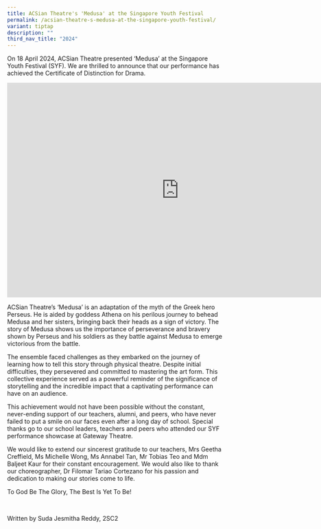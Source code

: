 ```yaml
---
title: ACSian Theatre's 'Medusa' at the Singapore Youth Festival
permalink: /acsian-theatre-s-medusa-at-the-singapore-youth-festival/
variant: tiptap
description: ""
third_nav_title: "2024"
---
```

<p>On 18 April 2024, ACSian Theatre presented ‘Medusa’ at the Singapore Youth
Festival (SYF). We are thrilled to announce that our performance has achieved
the Certificate of Distinction for Drama.</p>
<p></p>
<div class="iframe-wrapper">
<iframe height="500" width="800" allowfullscreen="true" frameborder="0" src="https://docs.google.com/presentation/d/e/2PACX-1vQtvGDit-vyuENzwHUnj5MLrNTWtJvOf0twV95MDKvH_woHuJzpNKTn2B1Gaohr5_9Phh1_aJEbfQAO/embed?start=false&amp;loop=false&amp;delayms=3000"></iframe>
</div>
<p>ACSian Theatre’s ‘Medusa’ is an adaptation of the myth of the Greek hero
Perseus. He is aided by goddess Athena on his perilous journey to behead
Medusa and her sisters, bringing back their heads as a sign of victory.
The story of Medusa shows us the importance of perseverance and bravery
shown by Perseus and his soldiers as they battle against Medusa to emerge
victorious from the battle.</p>
<p>The ensemble faced challenges as they embarked on the journey of learning
how to tell this story through physical theatre. Despite initial difficulties,
they persevered and committed to mastering the art form. This collective
experience served as a powerful reminder of the significance of storytelling
and the incredible impact that a captivating performance can have on an
audience.</p>
<p>This achievement would not have been possible without the constant, never-ending
support of our teachers, alumni, and peers, who have never failed to put
a smile on our faces even after a long day of school.&nbsp;Special thanks
go to our school leaders, teachers and peers who attended our SYF performance
showcase at Gateway Theatre.&nbsp;</p>
<p>We would like to extend our sincerest gratitude to our teachers, Mrs Geetha
Creffield, Ms Michelle Wong, Ms Annabel Tan, Mr Tobias Teo and Mdm Baljeet
Kaur for their constant encouragement. We would also like to thank our
choreographer, Dr Filomar Tariao Cortezano for his passion and dedication
to making our stories come to life.&nbsp;</p>
<p>To God Be The Glory, The Best Is Yet To Be!</p>
<p>
<br>
</p>
<p>Written by Suda Jesmitha Reddy, 2SC2</p>
<p>
<br>
</p>